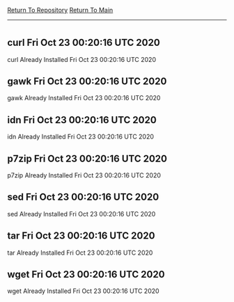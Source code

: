 [Return To Repository](https://github.com/deathbybandaid/piholeparser/)
[Return To Main](https://github.com/deathbybandaid/piholeparser/blob/master/RecentRunLogs/Mainlog.md)
____________________________________
# 
## curl Fri Oct 23 00:20:16 UTC 2020
curl Already Installed Fri Oct 23 00:20:16 UTC 2020
## gawk Fri Oct 23 00:20:16 UTC 2020
gawk Already Installed Fri Oct 23 00:20:16 UTC 2020
## idn Fri Oct 23 00:20:16 UTC 2020
idn Already Installed Fri Oct 23 00:20:16 UTC 2020
## p7zip Fri Oct 23 00:20:16 UTC 2020
p7zip Already Installed Fri Oct 23 00:20:16 UTC 2020
## sed Fri Oct 23 00:20:16 UTC 2020
sed Already Installed Fri Oct 23 00:20:16 UTC 2020
## tar Fri Oct 23 00:20:16 UTC 2020
tar Already Installed Fri Oct 23 00:20:16 UTC 2020
## wget Fri Oct 23 00:20:16 UTC 2020
wget Already Installed Fri Oct 23 00:20:16 UTC 2020
